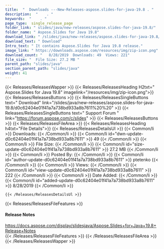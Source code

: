 ```yaml
---
title:  "  Downloads ---New-Releases-aspose.slides-for-java-19.8 . " 
description:  "    . " 
keywords:  "    . " 
page_type:  single_release_page
folder_link: " slides/java/new-releases/aspose.slides-for-java-19.8/"
folder_name: " Aspose.Slides for Java 19.8"
download_link: " /slides/java/new-releases/aspose.slides-for-java-19.8/d0c62404e01f41a7a738bd933a8b7611"
download_text: " Download"
Intro_text: " It contains Aspose.Slides for Java 19.8 release."
image_link: " https://downloads.aspose.com/resources/img/zip-icon.png"
download_count: "   8/28/2019  Downloads: 49  Views: 221"
file_size: "  File Size: 27.2 MB "
parent_path: "slides/java"
section_parent_path: "slides/java"
weight: 41 
---
```


{{< Releases/ReleasesWapper >}}
  {{< Releases/ReleasesHeading H2txt=" Aspose.Slides for Java 19.8" imagelink="/resources/img/zip-icon.png">}}
  {{< Releases/ReleasesButtons >}}
    {{< Releases/ReleasesSingleButtons text=" Download" link="/slides/java/new-releases/aspose.slides-for-java-19.8/d0c62404e01f41a7a738bd933a8b7611%20%20" >}}
    {{< Releases/ReleasesSingleButtons text=" Support Forum " link="https://forum.aspose.com/c/slides" >}}
  {{< Releases/ReleasesButtons >}}
  {{< Releases/ReleasesFileArea >}}
    {{< Releases/ReleasesHeading h4txt="File Details">}}
    {{< Releases/ReleasesDetailsUl >}}
            {{< Common/li  >}} Downloads: {{< /Common/li >}} 
      {{< Common/li id="dwn-update-d0c62404e01f41a7a738bd933a8b7611" >}} 49 {{< /Common/li >}} 
      {{< Common/li  >}} File Size: {{< /Common/li >}} 
      {{< Common/li id="size-update-d0c62404e01f41a7a738bd933a8b7611" >}} 27.2 MB {{< /Common/li >}} 
      {{< Common/li  >}} Posted By: {{< /Common/li >}} 
      {{< Common/li id="author-update-d0c62404e01f41a7a738bd933a8b7611" >}} ptetenko {{< /Common/li >}} 
      {{< Common/li  >}} Views: {{< /Common/li >}} 
      {{< Common/li id="view-update-d0c62404e01f41a7a738bd933a8b7611" >}} 222 {{< /Common/li >}} 
      {{< Common/li  >}} Date Added: {{< /Common/li >}} 
      {{< Common/li id="added-update-d0c62404e01f41a7a738bd933a8b7611" >}} 8/28/2019 {{< /Common/li >}} 

    {{< /Releases/ReleasesDetailsUl >}}

  {{< Releases/ReleasesFileFeatures >}}
      <h4>Release Notes</h4><div><a href="https://docs.aspose.com/display/slidesjava/Aspose.Slides+for+Java+19.8+Release+Notes">https://docs.aspose.com/display/slidesjava/Aspose.Slides+for+Java+19.8+Release+Notes</a></div>
  {{< /Releases/ReleasesFileFeatures >}}
 {{< /Releases/ReleasesFileArea >}}
{{< /Releases/ReleasesWapper >}}


